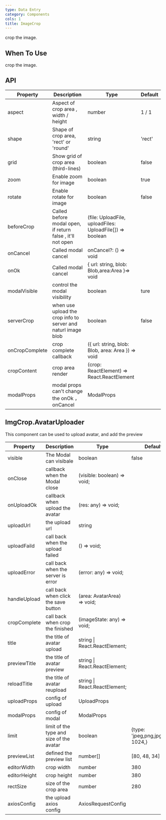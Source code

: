 ```yaml
---
type: Data Entry
category: Components
cols: 1
title: ImageCrop
---
```


crop the image.

## When To Use

crop the image.

## API

| Property | Description | Type | Default |
| ----------- | -------------------- | -------------- | ----------------------------------------------------------- |
| aspect      | Aspect of crop area ,  width / height                       |  number              |  1 / 1         | 
| shape       | Shape of crop area,  'rect'  or  'round'                    |  string              |  'rect'        |
| grid        | Show grid of crop area (third-lines)                        |  boolean             |  false         |
| zoom        | Enable zoom for image                                       |  boolean             |  true          |
| rotate      | Enable rotate for image                                     |  boolean             |  false         |
| beforeCrop  | Called before modal open, if return  false , it'll not open |  (file: UploadFile, uploadFiles: UploadFile[]) => boolean            |                |
| onCancel   | Called modal cancel |  onCancel?: () => void           |                |
| onOk  | Called modal cancel |  { url: string, blob: Blob,area:Area }=> void          |                |
| modalVisible   |  control the modal visibility |  boolean          |  ture               |
| serverCrop   | when use upload the crop info to server and naturl image blob |  boolean          |  false            |
| onCropComplete   | crop complete callback|({ url: string, blob: Blob, area: Area }) => void        |            |
| cropContent   | crop area render | (crop: ReactElement<EasyCropProps>) => React.ReactElement<any>      |            |
| modalProps   | modal props can't change the  onOk ， onCancel  | ModalProps     |            |


## ImgCrop.AvatarUploader 
This component can be used to upload avatar, and add the preview

| Property | Description | Type | Default |
| --- | --- | --- | --- |
| visible | The Modal can visibale| boolean | false |
| onClose | callback when the Modal close|   (visible: boolean) => void;  |   |
| onUploadOk | callback when upload the avatar|  (res: any) => void;  |   |
| uploadUrl | the upload url| string |   |
| uploadFaild | call back when the upload failed|  () => void;  |   |
| uploadError | call back when the server is error| (error: any) => void; |   |
| handleUpload | call back when click the save button|   (area: AvatarArea) => void;    |   |
| cropComplete | call back when crop the finished |  (imageState: any) => void;   |   |
| title | the title of avatar upload|  string \| React.ReactElement;   |   |
| previewTitle | the title of avatar preview|  string \| React.ReactElement;  |   |
| reloadTitle | the title of avatar reupload|  string \| React.ReactElement;  |   |
| uploadProps | config of upload|  UploadProps  |   |
| modalProps | config of modal|  ModalProps  |   |
| limit | limit of the type and size of the avatar| boolean |  {type: 'jpeg,png,jpg',size: 1024,}  |
| previewList | defined the preview list | number[] | \[80, 48, 34\] |
| editorWidth | crop width | number | 380 |
| editorHeight | crop height  | number | 380 |
| rectSize | size of the crop area| number | 280 |
| axiosConfig | the upload axios config | AxiosRequestConfig |   |

